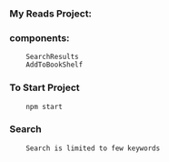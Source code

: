 ### My Reads Project: 

### components:
        SearchResults
        AddToBookShelf 
        
### To Start Project
        npm start 
        
### Search
        Search is limited to few keywords 
